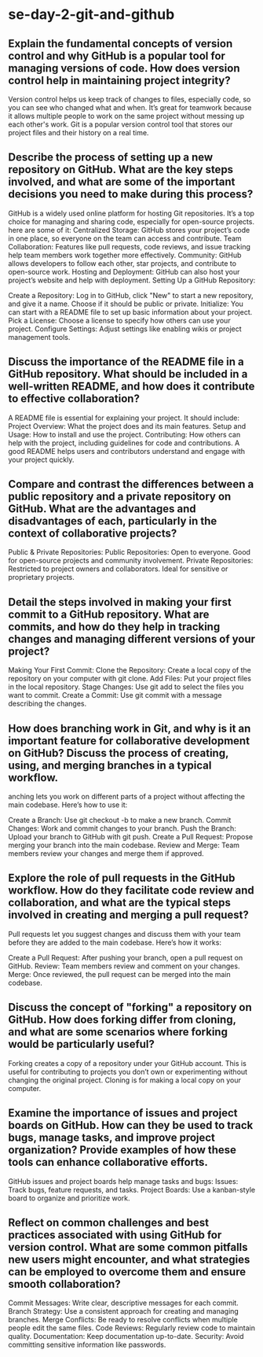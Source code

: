 # se-day-2-git-and-github
## Explain the fundamental concepts of version control and why GitHub is a popular tool for managing versions of code. How does version control help in maintaining project integrity?
Version control helps us keep track of changes to files, especially code, so you can see who changed what and when. It’s great for teamwork because it allows multiple people to work on the same project without messing up each other's work. Git is a popular version control tool that stores our project files and their history on a real time.

## Describe the process of setting up a new repository on GitHub. What are the key steps involved, and what are some of the important decisions you need to make during this process?
GitHub is a widely used online platform for hosting Git repositories. It’s a top choice for managing and sharing code, especially for open-source projects. here are some of it:
Centralized Storage: GitHub stores your project’s code in one place, so everyone on the team can access and contribute.
Team Collaboration: Features like pull requests, code reviews, and issue tracking help team members work together more effectively.
Community: GitHub allows developers to follow each other, star projects, and contribute to open-source work.
Hosting and Deployment: GitHub can also host your project’s website and help with deployment.
Setting Up a GitHub Repository:

Create a Repository: Log in to GitHub, click "New" to start a new repository, and give it a name. Choose if it should be public or private.
Initialize: You can start with a README file to set up basic information about your project.
Pick a License: Choose a license to specify how others can use your project.
Configure Settings: Adjust settings like enabling wikis or project management tools.


## Discuss the importance of the README file in a GitHub repository. What should be included in a well-written README, and how does it contribute to effective collaboration?
A README file is essential for explaining your project. It should include:
Project Overview: What the project does and its main features.
Setup and Usage: How to install and use the project.
Contributing: How others can help with the project, including guidelines for code and contributions.
A good README helps users and contributors understand and engage with your project quickly.

## Compare and contrast the differences between a public repository and a private repository on GitHub. What are the advantages and disadvantages of each, particularly in the context of collaborative projects?
Public & Private Repositories:
Public Repositories: Open to everyone. Good for open-source projects and community involvement.
Private Repositories: Restricted to project owners and collaborators. Ideal for sensitive or proprietary projects.


## Detail the steps involved in making your first commit to a GitHub repository. What are commits, and how do they help in tracking changes and managing different versions of your project?
Making Your First Commit:
Clone the Repository: Create a local copy of the repository on your computer with git clone.
Add Files: Put your project files in the local repository.
Stage Changes: Use git add to select the files you want to commit.
Create a Commit: Use git commit with a message describing the changes.


## How does branching work in Git, and why is it an important feature for collaborative development on GitHub? Discuss the process of creating, using, and merging branches in a typical workflow.
anching lets you work on different parts of a project without affecting the main codebase. Here’s how to use it:

Create a Branch: Use git checkout -b <branch-name> to make a new branch.
Commit Changes: Work and commit changes to your branch.
Push the Branch: Upload your branch to GitHub with git push.
Create a Pull Request: Propose merging your branch into the main codebase.
Review and Merge: Team members review your changes and merge them if approved.

## Explore the role of pull requests in the GitHub workflow. How do they facilitate code review and collaboration, and what are the typical steps involved in creating and merging a pull request?
Pull requests let you suggest changes and discuss them with your team before they are added to the main codebase. Here’s how it works:

Create a Pull Request: After pushing your branch, open a pull request on GitHub.
Review: Team members review and comment on your changes.
Merge: Once reviewed, the pull request can be merged into the main codebase.


## Discuss the concept of "forking" a repository on GitHub. How does forking differ from cloning, and what are some scenarios where forking would be particularly useful?
Forking creates a copy of a repository under your GitHub account. This is useful for contributing to projects you don’t own or experimenting without changing the original project. Cloning is for making a local copy on your computer.


## Examine the importance of issues and project boards on GitHub. How can they be used to track bugs, manage tasks, and improve project organization? Provide examples of how these tools can enhance collaborative efforts.
GitHub issues and project boards help manage tasks and bugs:
Issues: Track bugs, feature requests, and tasks.
Project Boards: Use a kanban-style board to organize and prioritize work.

## Reflect on common challenges and best practices associated with using GitHub for version control. What are some common pitfalls new users might encounter, and what strategies can be employed to overcome them and ensure smooth collaboration?
Commit Messages: Write clear, descriptive messages for each commit.
Branch Strategy: Use a consistent approach for creating and managing branches.
Merge Conflicts: Be ready to resolve conflicts when multiple people edit the same files.
Code Reviews: Regularly review code to maintain quality.
Documentation: Keep documentation up-to-date.
Security: Avoid committing sensitive information like passwords.
